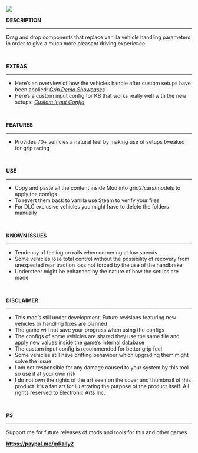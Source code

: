 <img src="https://public-files.gumroad.com/57t7ekfseoviazs8z6i136un4tai">
<div class="rich-text">
   <p><strong>DESCRIPTION</strong></p>
   <hr>
   <p>Drag and drop components that replace vanilla vehicle handling parameters in order to give a much more pleasant driving experience.</p>
   <p><br></p>
   <strong>EXTRAS</strong></p>
   <hr>
   <ul>
      <li>Here’s an overview of how the vehicles handle after custom setups have been applied: <a target="_blank" rel="noopener noreferrer nofollow" href="https://youtube.com/playlist?list=PLlY5XyV8TgXXgqIyIL7sLi3clJKr58_66"><em>Grip Demo Showcases</em></a></li>
      <li>Here’s a custom input config for KB that works really well with the new setups: <a target="_blank" rel="noopener noreferrer nofollow" href="https://mega.nz/file/l5xAWTYT#RlaZ3IoRzIsHvMFDo2XjH-2ZKWeqKw7jElml2jczICQ"><em>Custom Input Config</em></a><br></li>
   </ul>
   <p><br></p>
   <p><strong>FEATURES</strong></p>
   <hr>
   <ul>
      <li>Provides 70+ vehicles a natural feel by making use of setups tweaked for grip racing</li>
   </ul>
   <p><br></p>
   <p><strong>USE</strong></p>
   <hr>
   <ul>
      <li>Copy and paste all the content inside Mod into grid2/cars/models to apply the configs</li>
      <li>To revert them back to vanilla use Steam to verify your files</li>
      <li>For DLC exclusive vehicles you might have to delete the folders manually</li>
   </ul>
   <p><br></p>
   <p><strong>KNOWN ISSUES</strong></p>
   <hr>
   <ul>
      <li>Tendency of feeling on rails when cornering at low speeds</li>
      <li>Some vehicles lose total control without the possibility of recovery from unexpected rear traction loss not forced by the use of the handbrake</li>
      <li>Understeer might be enhanced by the nature of how the setups are made</li>
   </ul>
   <p><br></p>
   <p><strong>DISCLAIMER</strong></p>
   <hr>
   <ul>
      <li>This mod’s still under development. Future revisions featuring new vehicles or handling fixes are planned</li>
      <li>The game will not save your progress when using the configs</li>
      <li>The configs of some vehicles are shared they use the same file and apply new values inside the game’s internal database</li>
      <li>The custom input config is recommended for better grip feel</li>
      <li>Some vehicles still have drifting behaviour which upgrading them might solve the issue</li>
      <li>I am not responsible for any damage caused to your system by this tool so use it at your own risk</li>
      <li>I do not own the rights of the art seen on the cover and thumbnail of this product. It’s a fan art for illustrating the purpose of the product itself. All rights reserved to Electronic Arts Inc.</li>
   </ul>
   <p><br></p>
   <p><strong>PS</strong></p>
   <hr>
   <p>Support me for future releases of mods and tools for this and other games.</p>
   <p><strong><a href="https://paypal.me/mRally2" target="_blank" rel="noopener noreferrer nofollow">https://paypal.me/mRally2</a></strong></p>
</div>
